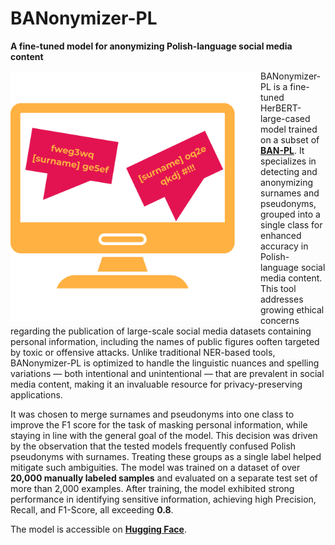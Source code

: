 # BANonymizer-PL
**A fine-tuned model for anonymizing Polish-language social media content**

<img src="imgs/surname.png" alt="screenshot" width="400" style="float: left">

BANonymizer-PL is a fine-tuned HerBERT-large-cased model trained on a subset of [**BAN-PL**](https://github.com/ZILiAT-NASK/BAN-PL). It specializes in detecting and anonymizing surnames and pseudonyms, grouped into a single class for enhanced accuracy in Polish-language social media content. This tool addresses growing ethical concerns regarding the publication of large-scale social media datasets containing personal information, including the names of public figures ooften targeted by toxic or offensive attacks. Unlike traditional NER-based tools, BANonymizer-PL is optimized to handle the linguistic nuances and spelling variations — both intentional and unintentional — that are prevalent in social media content, making it an invaluable resource for privacy-preserving applications.

It was chosen to merge surnames and pseudonyms into one class to improve the F1 score for the task of masking personal information, while staying in line with the general goal of the model. This decision was driven by the observation that the tested models frequently confused Polish pseudonyms with surnames. Treating these groups as a single label helped mitigate such ambiguities. The model was trained on a dataset of over **20,000 manually labeled samples** and evaluated on a separate test set of more than 2,000 examples. After training, the model exhibited strong performance in identifying sensitive information, achieving high Precision, Recall, and F1-Score, all exceeding **0.8**.

The model is accessible on [**Hugging Face**](https://huggingface.co/NASK-PIB).
